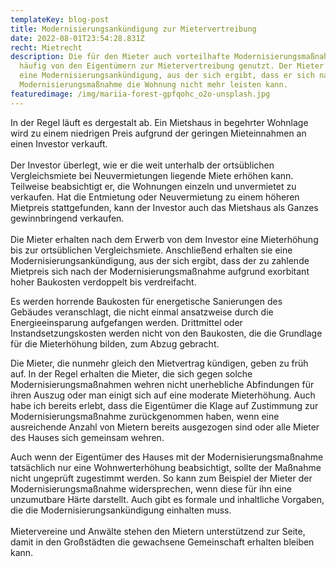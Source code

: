 ```yaml
---
templateKey: blog-post
title: Modernisierungsankündigung zur Mietervertreibung
date: 2022-08-01T23:54:28.831Z
recht: Mietrecht
description: Die für den Mieter auch vorteilhafte Modernisierungsmaßnahme wird
  häufig von den Eigentümern zur Mietervertreibung genutzt. Der Mieter erhält
  eine Modernisierungsankündigung, aus der sich ergibt, dass er sich nach der
  Modernisierungsmaßnahme die Wohnung nicht mehr leisten kann.
featuredimage: /img/mariia-forest-gpfqohc_o2o-unsplash.jpg
---
```

In der Regel läuft es dergestalt ab. Ein Mietshaus in begehrter Wohnlage wird zu einem niedrigen Preis aufgrund der geringen Mieteinnahmen an einen Investor verkauft.\
\
Der Investor überlegt, wie er die weit unterhalb der ortsüblichen Vergleichsmiete bei Neuvermietungen liegende Miete erhöhen kann. Teilweise beabsichtigt er, die Wohnungen einzeln und unvermietet zu verkaufen. Hat die Entmietung oder Neuvermietung zu einem höheren Mietpreis stattgefunden, kann der Investor auch das Mietshaus als Ganzes gewinnbringend verkaufen. \
\
Die Mieter erhalten nach dem Erwerb von dem Investor eine Mieterhöhung bis zur ortsüblichen Vergleichsmiete. Anschließend erhalten sie eine Modernisierungsankündigung, aus der sich ergibt, dass der zu zahlende Mietpreis sich nach der Modernisierungsmaßnahme aufgrund exorbitant hoher Baukosten verdoppelt bis verdreifacht.

Es werden horrende Baukosten für energetische Sanierungen des Gebäudes veranschlagt, die nicht einmal ansatzweise durch die Energieeinsparung aufgefangen werden. Drittmittel oder Instandsetzungskosten werden nicht von den Baukosten, die die Grundlage für die Mieterhöhung bilden, zum Abzug gebracht. 

Die Mieter, die nunmehr gleich den Mietvertrag kündigen, geben zu früh auf. In der Regel erhalten die Mieter, die sich gegen solche Modernisierungsmaßnahmen wehren nicht unerhebliche Abfindungen für ihren Auszug oder man einigt sich auf eine moderate Mieterhöhung. Auch habe ich bereits erlebt, dass die Eigentümer die Klage auf Zustimmung zur Modernisierungsmaßnahme zurückgenommen haben, wenn eine ausreichende Anzahl von Mietern bereits ausgezogen sind oder alle Mieter des Hauses sich gemeinsam wehren.

Auch wenn der Eigentümer des Hauses mit der Modernisierungsmaßnahme tatsächlich nur eine Wohnwerterhöhung beabsichtigt, sollte der Maßnahme nicht ungeprüft zugestimmt werden. So kann zum Beispiel der Mieter der Modernisierungsmaßnahme widersprechen, wenn diese für ihn eine unzumutbare Härte darstellt. Auch gibt es formale und inhaltliche Vorgaben, die die Modernisierungsankündigung einhalten muss.\
\
Mietervereine und Anwälte stehen den Mietern unterstützend zur Seite, damit in den Großstädten die gewachsene Gemeinschaft erhalten bleiben kann.
